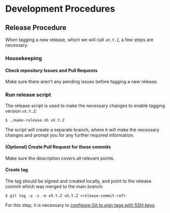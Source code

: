 # Development Procedures

## Release Procedure

When tagging a new release, which we will call `vX.Y.Z`, a few steps are
necessary.

### Housekeeping

#### Check repository Issues and Pull Requests

Make sure there aren't any pending issues before tagging a new release.

### Run release script

The release script is used to make the necessary changes to enable tagging
version `vX.Y.Z`:

```
$ ./make-release.sh vX.Y.Z
```

The script will create a separate branch, where it will make the necessary
changes and prompt you for any further required information.

#### (Optional) Create Pull Request for these commits

Make sure the description covers all relevant points.

#### Create tag

The tag should be signed and created locally, and point to the release commit
which was merged to the main branch:

```
$ git tag -a -s -m vX.Y.Z vX.Y.Z <release-commit-ref>
```

For this step, it is necessary to [configure Git to sign tags with SSH
keys](https://docs.gitlab.com/ee/user/project/repository/signed_commits/ssh.html).

